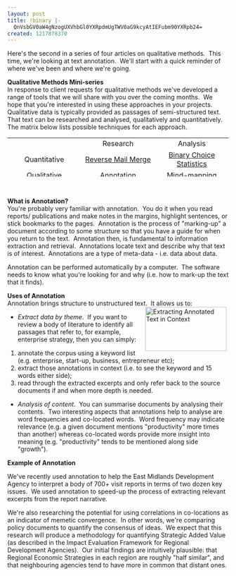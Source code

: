```yaml
---
layout: post
title: !binary |-
  QnVsbGV0aW4gNzogUXVhbGl0YXRpdmUgTWV0aG9kcyAtIEFubm90YXRpb24=
created: 1217878370
---
```

<p class="rteleft" id="ercb" style="clear: both;"><span id="yaso"><span id="s0sa">Here's the second in a series of four articles on qualitative methods.</span></span>&nbsp; <span id="yaso"><span id="s0sa">This time, we're looking at text annotation.&nbsp; </span></span>We'll start with a quick reminder of where we've been and where we're going.</p>
<p class="rteleft" style="clear: both;"><span id="lhnk"><span id="lhnk0"><b id="ebif">Qualitative Methods Mini-series</b></span><b id="ebif0"><br id="jdqs" />
</b></span>In response to client requests for qualitative methods we've developed a range of tools that we will share with you over the coming months.&nbsp; We hope that you're interested in using these approaches in your projects.<br id="ahsz" />
Qualitative data is typically provided as passages of semi-structured text.&nbsp; That text can be researched and analysed, qualitatively and quantitatively.&nbsp; The matrix below lists possible techniques for each approach.<span id="yaso"><span id="s0sa"><br />
</span></span>
<table width="515" height="88" cellspacing="0" cellpadding="3" border="0" id="a0ic">
    <tbody id="syik0">
        <tr id="syik1">
            <td width="33%" style="text-align: center;" id="syik2">&nbsp;</td>
            <td width="33%" style="text-align: center;" id="syik4">Research</td>
            <td width="33%" style="text-align: center;" id="syik6">Analysis</td>
        </tr>
        <tr id="syik8">
            <td width="33%" style="text-align: center;" id="syik9">Quantitative</td>
            <td width="33%" style="text-align: center;" id="syik11"><a href="http://associates.infonomics.ltd.uk/?q=node/31">Reverse Mail Merge</a></td>
            <td width="33%" style="text-align: center;" id="syik13"><a href="./?q=node/35">Binary Choice Statistics</a></td>
        </tr>
        <tr id="syik15">
            <td width="33%" style="text-align: center;" id="syik16">Qualitative</td>
            <td width="33%" style="text-align: center;" id="syik18">Annotation</td>
            <td width="33%" style="text-align: center;" id="syik20"><a href="http://associates.infonomics.ltd.uk/?q=node/37">Mind-mapping</a></td>
        </tr>
    </tbody>
</table>
</p>
<!--break-->
<p>&nbsp;</p>
<p><b id="x8gx0">What is Annotation?</b><br id="x8gx1" />
You're probably very familiar with annotation.&nbsp; You do it when you read reports/ publications and make notes in the margins, highlight sentences, or stick bookmarks to the pages.&nbsp; Annotation is the process of &quot;marking-up&quot; a document according to some structure so that you have a guide for when you return to the text.&nbsp; Annotation then, is fundamental to information extraction and retrieval.&nbsp; Annotations locate text and describe why that text is of interest.&nbsp; Annotations are a type of meta-data - i.e. data about data.</p>
<p>Annotation can be performed automatically by a computer.&nbsp; The software needs to know what you're looking for and why (i.e. how to mark-up the text that it finds).</p>
<p><b>Uses of Annotation</b><br />
Annotation brings structure to unstructured text.&nbsp; It allows us to:<span class="inline inline-right"><a href="/?q=node/33"><img width="185" hspace="5" height="100" align="right" src="/files/images/annic.preview.png" alt="Extracting Annotated Text in Context" title="Extracting Annotated Text in Context" class="image image-thumbnail" /></a></span></p>
<ul>
    <li><i>Extract data by theme</i>.&nbsp; If you want to review a body of literature to identify all passages that refer to, for example, enterprise strategy, then you can simply:</li>
</ul>
<ol>
    <li>annotate the corpus using a keyword list (e.g. enterprise, start-up, business, entrepreneur etc);</li>
    <li>extract those annotations in context (i.e. to see the keyword and 15 words either side);</li>
    <li>read through the extracted excerpts and only refer back to the source documents if and when more depth is needed.</li>
</ol>
<ul>
    <li><i>Analysis of content</i>.&nbsp; You can summarise documents by analysing their contents.&nbsp; Two interesting aspects that annotations help to analyse are word frequencies and co-located words.&nbsp; Word frequency may indicate relevance (e.g. a given document mentions &quot;productivity&quot; more times than another) whereas co-located words provide more insight into meaning (e.g. &quot;productivity&quot; tends to be mentioned along side &quot;growth&quot;).</li>
</ul>
<p><b>Example of Annotation</b></p>
<p>We've recently used annotation to help the East Midlands Development Agency to interpret a body of 700+ visit reports in terms of two dozen key issues.&nbsp; We used annotation to speed-up the process of extracting relevant excerpts from the report narrative.</p>
<p>We're also researching the potential for using correlations in co-locations as an indicator of memetic convergence.&nbsp; In other words, we're comparing policy documents to quantify the consensus of ideas.&nbsp; We expect that this research will produce a methodology for quantifying Strategic Added Value (as described in the Impact Evaluation Framework for Regional Development Agencies).&nbsp; Our initial findings are intuitively plausible: that Regional Economic Strategies in each region are roughly &quot;half similar&quot;, and that neighbouring agencies tend to have more in common that distant ones.</p>
<p>&nbsp;</p>
<p>&nbsp;</p>
